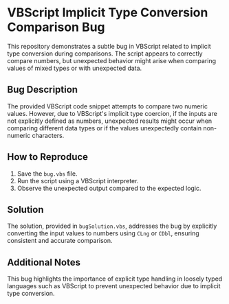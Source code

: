 # VBScript Implicit Type Conversion Comparison Bug
This repository demonstrates a subtle bug in VBScript related to implicit type conversion during comparisons.  The script appears to correctly compare numbers, but unexpected behavior might arise when comparing values of mixed types or with unexpected data.

## Bug Description
The provided VBScript code snippet attempts to compare two numeric values. However, due to VBScript's implicit type coercion, if the inputs are not explicitly defined as numbers, unexpected results might occur when comparing different data types or if the values unexpectedly contain non-numeric characters.

## How to Reproduce
1. Save the `bug.vbs` file.
2. Run the script using a VBScript interpreter.
3. Observe the unexpected output compared to the expected logic.

## Solution
The solution, provided in `bugSolution.vbs`, addresses the bug by explicitly converting the input values to numbers using `CLng` or `CDbl`, ensuring consistent and accurate comparison.

## Additional Notes
This bug highlights the importance of explicit type handling in loosely typed languages such as VBScript to prevent unexpected behavior due to implicit type conversion.
